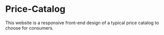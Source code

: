 # Price-Catalog

This website is a responsive front-end design of a typical price catalog to choose for consumers.
